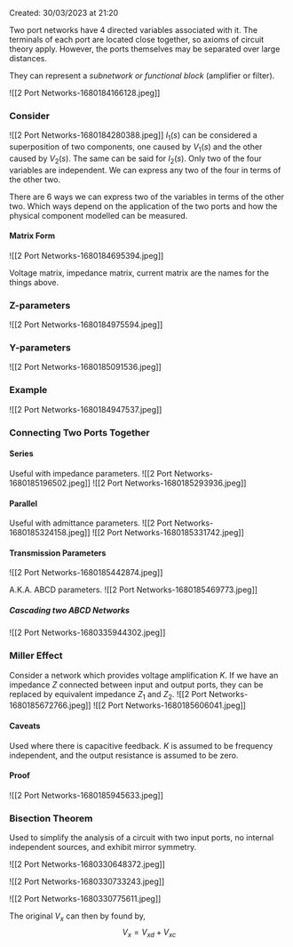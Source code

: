 Created: 30/03/2023 at 21:20

Two port networks have 4 directed variables associated with it. The terminals of each port are located close together, so axioms of circuit theory apply. However, the ports themselves may be separated over large distances.

They can represent a *subnetwork or functional block* (amplifier or filter).

![[2 Port Networks-1680184166128.jpeg]]

### Consider
![[2 Port Networks-1680184280388.jpeg]]
$I_1(s)$ can be considered a superposition of two components, one caused by $V_1(s)$ and the other caused by $V_2(s)$. The same can be said for $I_2(s)$. Only two of the four variables are independent. We can express any two of the four in terms of the other two.

There are 6 ways we can express two of the variables in terms of the other two. Which ways depend on the application of the two ports and how the physical component modelled can be measured.

#### Matrix Form
![[2 Port Networks-1680184695394.jpeg]]

 Voltage matrix, impedance matrix, current matrix are the names for the things above.

### Z-parameters
![[2 Port Networks-1680184975594.jpeg]]

### Y-parameters
![[2 Port Networks-1680185091536.jpeg]]

### Example
![[2 Port Networks-1680184947537.jpeg]]

### Connecting Two Ports Together
#### Series
Useful with impedance parameters.
![[2 Port Networks-1680185196502.jpeg]]
![[2 Port Networks-1680185293936.jpeg]]

#### Parallel
Useful with admittance parameters.
![[2 Port Networks-1680185324158.jpeg]]
![[2 Port Networks-1680185331742.jpeg]]

#### Transmission Parameters
![[2 Port Networks-1680185442874.jpeg]]

A.K.A. ABCD parameters.
![[2 Port Networks-1680185469773.jpeg]]

##### Cascading two ABCD Networks
![[2 Port Networks-1680335944302.jpeg]]

### Miller Effect
Consider a network which provides voltage amplification $K$. If we have an impedance $Z$ connected between input and output ports, they can be replaced by equivalent impedance $Z_1$ and $Z_2$.
![[2 Port Networks-1680185672766.jpeg]]
![[2 Port Networks-1680185606041.jpeg]]

#### Caveats
Used where there is capacitive feedback. $K$ is assumed to be frequency independent, and the output resistance is assumed to be zero.

#### Proof
![[2 Port Networks-1680185945633.jpeg]]

### Bisection Theorem
Used to simplify the analysis of a circuit with two input ports, no internal independent sources, and exhibit mirror symmetry.

![[2 Port Networks-1680330648372.jpeg]]

![[2 Port Networks-1680330733243.jpeg]]

![[2 Port Networks-1680330775611.jpeg]]

The original $V_x$ can then by found by,
$$V_x = V_{xd} + V_{xc}$$